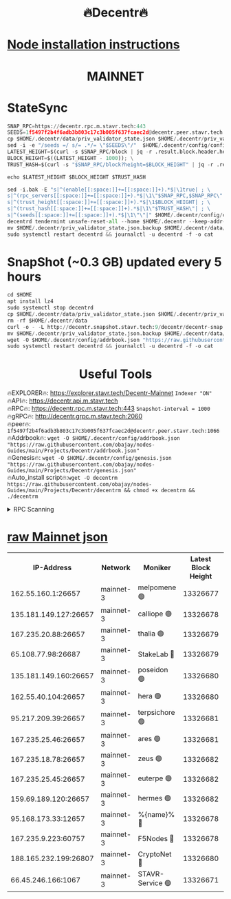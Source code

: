 <h1 align="center"> 🔥Decentr🔥</h1>

[Node installation instructions](https://github.com/obajay/nodes-Guides/tree/main/Projects/Decentr)
=
<h1 align="center"> MAINNET</h1>

# StateSync
```python
SNAP_RPC=https://decentr.rpc.m.stavr.tech:443
SEEDS=1f5497f2b4f6adb3b803c17c3b005f637fcaec2d@decentr.peer.stavr.tech:1066
cp $HOME/.decentr/data/priv_validator_state.json $HOME/.decentr/priv_validator_state.json.backup
sed -i -e "/seeds =/ s/= .*/= \"$SEEDS\"/"  $HOME/.decentr/config/config.toml
LATEST_HEIGHT=$(curl -s $SNAP_RPC/block | jq -r .result.block.header.height); \
BLOCK_HEIGHT=$((LATEST_HEIGHT - 1000)); \
TRUST_HASH=$(curl -s "$SNAP_RPC/block?height=$BLOCK_HEIGHT" | jq -r .result.block_id.hash)

echo $LATEST_HEIGHT $BLOCK_HEIGHT $TRUST_HASH

sed -i.bak -E "s|^(enable[[:space:]]+=[[:space:]]+).*$|\1true| ; \
s|^(rpc_servers[[:space:]]+=[[:space:]]+).*$|\1\"$SNAP_RPC,$SNAP_RPC\"| ; \
s|^(trust_height[[:space:]]+=[[:space:]]+).*$|\1$BLOCK_HEIGHT| ; \
s|^(trust_hash[[:space:]]+=[[:space:]]+).*$|\1\"$TRUST_HASH\"| ; \
s|^(seeds[[:space:]]+=[[:space:]]+).*$|\1\"\"|" $HOME/.decentr/config/config.toml
decentrd tendermint unsafe-reset-all --home $HOME/.decentr --keep-addr-book
mv $HOME/.decentr/priv_validator_state.json.backup $HOME/.decentr/data/priv_validator_state.json
sudo systemctl restart decentrd && journalctl -u decentrd -f -o cat
```
# SnapShot (~0.3 GB) updated every 5 hours
```python
cd $HOME
apt install lz4
sudo systemctl stop decentrd
cp $HOME/.decentr/data/priv_validator_state.json $HOME/.decentr/priv_validator_state.json.backup
rm -rf $HOME/.decentr/data
curl -o - -L http://decentr.snapshot.stavr.tech:9/decentr/decentr-snap.tar.lz4 | lz4 -c -d - | tar -x -C $HOME/.decentr --strip-components 2
mv $HOME/.decentr/priv_validator_state.json.backup $HOME/.decentr/data/priv_validator_state.json
wget -O $HOME/.decentr/config/addrbook.json "https://raw.githubusercontent.com/obajay/nodes-Guides/main/Projects/Decentr/addrbook.json"
sudo systemctl restart decentrd && journalctl -u decentrd -f -o cat
```

 <h1 align="center"> Useful Tools</h1>

🔥EXPLORER🔥:     https://explorer.stavr.tech/Decentr-Mainnet        `Indexer "ON"` \
🔥API🔥:          https://decentr.api.m.stavr.tech \
🔥RPC🔥:          https://decentr.rpc.m.stavr.tech:443              `Snapshot-interval = 1000` \
🔥gRPC🔥:         http://decentr.grpc.m.stavr.tech:2060 \
🔥peer🔥:         `1f5497f2b4f6adb3b803c17c3b005f637fcaec2d@decentr.peer.stavr.tech:1066` \
🔥Addrbook🔥:  `wget -O $HOME/.decentr/config/addrbook.json "https://raw.githubusercontent.com/obajay/nodes-Guides/main/Projects/Decentr/addrbook.json"` \
🔥Genesis🔥:  `wget -O $HOME/.decentr/config/genesis.json "https://raw.githubusercontent.com/obajay/nodes-Guides/main/Projects/Decentr/genesis.json"` \
🔥Auto_install script🔥:`wget -O decentrm https://raw.githubusercontent.com/obajay/nodes-Guides/main/Projects/Decentr/decentrm && chmod +x decentrm && ./decentrm`

<details>
<summary>RPC Scanning</summary>

<h2 align="center"> We scan nodes in real time every 4 hours. And we provide the final result of RPC endpoints.
We cannot influence the operation of these nodes in any way. </h2>


```python
If Voting Power is higher than 0 --> then the Node is a validator of the network and may be subject to attack and be a potential threat to the chain.
```
```python
We marked such validators with a red symbol
```

</details>

[raw Mainnet json](https://rpc-check.decentrm.stavr.tech/decentrm/rpc-decentrm-result.json)
=



<table><tr><th>IP-Address</th><th>Network</th><th>Moniker</th><th>Latest Block Height</th><th>Earliest Block Height</th><th>Catching Up</th><th>Tx Index</th><th>Voting Power</th><th>Scan Time</th></tr><tr><td>162.55.160.1:26657</td><td>mainnet-3</td><td>melpomene 🟢</td><td>13326677</td><td>1688950</td><td>False</td><td>on</td><td>0</td><td>2024-03-15T02:31:57.130987140UTC</td></tr><tr><td>135.181.149.127:26657</td><td>mainnet-3</td><td>calliope 🟢</td><td>13326678</td><td>1688950</td><td>False</td><td>on</td><td>0</td><td>2024-03-15T02:32:01.523546918UTC</td></tr><tr><td>167.235.20.88:26657</td><td>mainnet-3</td><td>thalia 🟢</td><td>13326679</td><td>1688950</td><td>False</td><td>on</td><td>0</td><td>2024-03-15T02:32:05.024523378UTC</td></tr><tr><td>65.108.77.98:26687</td><td>mainnet-3</td><td>StakeLab 🔴</td><td>13326679</td><td>1688950</td><td>False</td><td>on</td><td>5456320</td><td>2024-03-15T02:32:05.342705314UTC</td></tr><tr><td>135.181.149.160:26657</td><td>mainnet-3</td><td>poseidon 🟢</td><td>13326680</td><td>1688950</td><td>False</td><td>on</td><td>0</td><td>2024-03-15T02:32:09.734694177UTC</td></tr><tr><td>162.55.40.104:26657</td><td>mainnet-3</td><td>hera 🟢</td><td>13326680</td><td>1688950</td><td>False</td><td>on</td><td>0</td><td>2024-03-15T02:32:10.222359391UTC</td></tr><tr><td>95.217.209.39:26657</td><td>mainnet-3</td><td>terpsichore 🟢</td><td>13326681</td><td>1688950</td><td>False</td><td>on</td><td>0</td><td>2024-03-15T02:32:14.605212393UTC</td></tr><tr><td>167.235.25.46:26657</td><td>mainnet-3</td><td>ares 🟢</td><td>13326681</td><td>1688950</td><td>False</td><td>on</td><td>0</td><td>2024-03-15T02:32:18.948702824UTC</td></tr><tr><td>167.235.18.78:26657</td><td>mainnet-3</td><td>zeus 🟢</td><td>13326682</td><td>1688950</td><td>False</td><td>on</td><td>0</td><td>2024-03-15T02:32:21.207985365UTC</td></tr><tr><td>167.235.25.45:26657</td><td>mainnet-3</td><td>euterpe 🟢</td><td>13326682</td><td>1688950</td><td>False</td><td>on</td><td>0</td><td>2024-03-15T02:32:23.513189962UTC</td></tr><tr><td>159.69.189.120:26657</td><td>mainnet-3</td><td>hermes 🟢</td><td>13326682</td><td>1688950</td><td>False</td><td>on</td><td>0</td><td>2024-03-15T02:32:25.757743287UTC</td></tr><tr><td>95.168.173.33:12657</td><td>mainnet-3</td><td>%{name}% 🔴</td><td>13326678</td><td>8964001</td><td>False</td><td>on</td><td>4280207</td><td>2024-03-15T02:32:02.510270308UTC</td></tr><tr><td>167.235.9.223:60757</td><td>mainnet-3</td><td>F5Nodes 🔴</td><td>13326678</td><td>12380001</td><td>False</td><td>off</td><td>562</td><td>2024-03-15T02:32:02.742285961UTC</td></tr><tr><td>188.165.232.199:26807</td><td>mainnet-3</td><td>CryptoNet 🔴</td><td>13326680</td><td>13242001</td><td>False</td><td>off</td><td>916212</td><td>2024-03-15T02:32:09.989569219UTC</td></tr><tr><td>66.45.246.166:1067</td><td>mainnet-3</td><td>STAVR-Service 🟢</td><td>13326671</td><td>13324001</td><td>False</td><td>on</td><td>0</td><td>2024-03-15T02:32:02.050386956UTC</td></tr></table>

